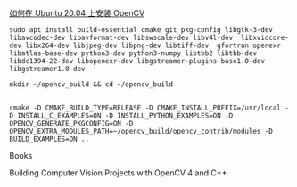 
[如何在 Ubuntu 20.04 上安装 OpenCV](https://cloud.tencent.com/developer/article/1657529#:~:text=%E4%B8%80%E3%80%81%E4%BB%8E%20Ubuntu%20%E6%BA%90%E4%BB%93%E5%BA%93%E5%AE%89%E8%A3%85%20OpenCV%20OpenCV%20%E5%9C%A8%20Ubuntu%2020.04,apt%20install%20libopencv-dev%20python3-opencv%20%E4%B8%8A%E9%9D%A2%E7%9A%84%E5%91%BD%E4%BB%A4%E5%B0%86%E4%BC%9A%E5%AE%89%E8%A3%85%E6%89%80%E6%9C%89%E5%BF%85%E8%A6%81%E7%9A%84%E8%BD%AF%E4%BB%B6%E5%8C%85%EF%BC%8C%E6%9D%A5%E8%BF%90%E8%A1%8C%20OpenCV%EF%BC%9A%20%E9%80%9A%E8%BF%87%E5%AF%BC%E5%85%A5cv2%E6%A8%A1%E5%9D%97%EF%BC%8C%E5%B9%B6%E4%B8%94%E6%89%93%E5%8D%B0%20OpenCV)


```shell
sudo apt install build-essential cmake git pkg-config libgtk-3-dev libavcodec-dev libavformat-dev libswscale-dev libv4l-dev  libxvidcore-dev libx264-dev libjpeg-dev libpng-dev libtiff-dev  gfortran openexr libatlas-base-dev python3-dev python3-numpy libtbb2 libtbb-dev libdc1394-22-dev libopenexr-dev libgstreamer-plugins-base1.0-dev libgstreamer1.0-dev

mkdir ~/opencv_build && cd ~/opencv_build


cmake -D CMAKE_BUILD_TYPE=RELEASE -D CMAKE_INSTALL_PREFIX=/usr/local -D INSTALL_C_EXAMPLES=ON -D INSTALL_PYTHON_EXAMPLES=ON -D OPENCV_GENERATE_PKGCONFIG=ON -D OPENCV_EXTRA_MODULES_PATH=~/opencv_build/opencv_contrib/modules -D BUILD_EXAMPLES=ON ..
```

Books

Building Computer Vision Projects with OpenCV 4 and C++